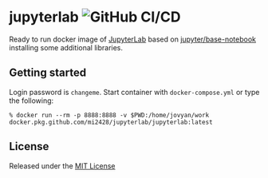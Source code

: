 # jupyterlab ![GitHub CI/CD](https://github.com/mi2428/jupyterlab/workflows/GitHub%20CI/CD/badge.svg)

Ready to run docker image of [JupyterLab](https://github.com/jupyterlab/jupyterlab) based on [jupyter/base-notebook](https://hub.docker.com/r/jupyter/base-notebook/) installing some additional libraries.

## Getting started

Login password is `changeme`. Start container with `docker-compose.yml` or type the following:

```
% docker run --rm -p 8888:8888 -v $PWD:/home/jovyan/work docker.pkg.github.com/mi2428/jupyterlab/jupyterlab:latest
```

## License

Released under the [MIT License](LICENSE)
